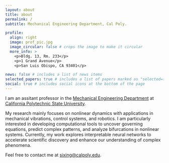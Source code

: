 ```yaml
---
layout: about
title: about
permalink: /
subtitle: Mechanical Engineering Department, Cal Poly.

profile:
  align: right
  image: prof_pic.jpg
  image_circular: false # crops the image to make it circular
  more_info: >
    <p>Bldg. 13, Rm. 233</p>
    <p>1 Grand Avenue</p>
    <p>San Luis Obispo, CA 93401</p>

news: false # includes a list of news items
selected_papers: true # includes a list of papers marked as "selected={true}"
social: true # includes social icons at the bottom of the page
---
```


I am an assitant professor in the [Mechanical Engineering Department](https://me.calpoly.edu) at [California Polytechnic State University](https://www.calpoly.edu).

My research mainly focuses on nonlinear dynamics with applications in mechanical vibrations, control systems, and robotics. I am particularly interested in developing computational tools to uncover governing equations, predict complex patterns, and analyze bifurcations in nonlinear systems. Currently, my work explores interpretable neural networks to accelerate scientific discovery and enhance our understanding of complex phenomena. 


Feel free to contact me at [sixing@calpoly.edu](mailto:sixing@calpoly.edu).

